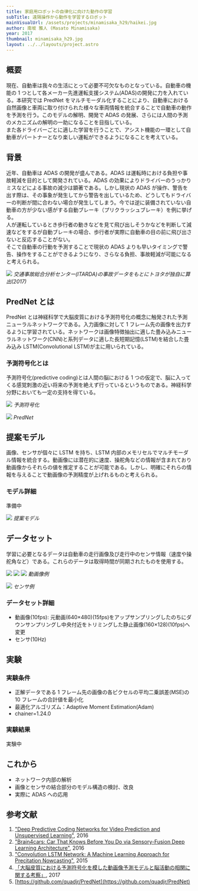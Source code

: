```yaml
---
title: 家庭用ロボットの自律化に向けた動作の学習
subTitle: 遠隔操作から動作を学習するロボット
mainVisualUrl: /assets/projects/minamisaka_h29/haikei.jpg
author: 南坂 雅人 (Masato Minamisaka)
year: 2017
thumbnail: minamisaka_h29.jpg
layout: ../../layouts/project.astro
---
```


## 概要

現在、自動車は我々の生活にとって必要不可欠なものとなっている。自動車の機能の 1 つとして各メーカー先進運転支援システム(ADAS)の開発に力を入れている。本研究では PredNet をマルチモーダル化することにより、自動車における自然画像と車両に取り付けられた様々な車両情報を統合することで自動車の動作を予測を行う。このモデルの解明、開発で ADAS の発展、さらには人間の予測のメカニズムの解明の一助になることを目指している。  
また各ドライバーごとに適した学習を行うことで、アシスト機能の一環として自動車がパートナーとなり楽しい運転ができるようになることを考えている。

## 背景

近年、自動車は ADAS の開発が盛んである。ADAS は運転時における負担や事故軽減を目的として開発されている。ADAS の効果によりドライバーのうっかりミスなどによる事故の減少は顕著である。しかし現状の ADAS が操作、警告を出す際は、その事象が発生してから警告を出しているため、どうしてもドライバーの判断が間に合わない場合が発生してしまう。今では逆に装備されていない自動車の方が少ない感がする自動ブレーキ（プリクラッシュブレーキ）を例に挙げる。  
人が運転しているとき歩行者の動きなどを見て飛び出しそうかなどを判断して減速などをするが自動ブレーキの場合、歩行者が実際に自動車の目の前に飛び出さないと反応することがない。  
そこで自動車の行動を予測することで現状の ADAS よりも早いタイミングで警告、操作をすることができるようになり、さらなる負担、事故軽減が可能になると考えられる。

![](/assets/projects/minamisaka_h29/toyota_safety_sense.png)
_交通事故総合分析センター(ITARDA)の事故データをもとにトヨタが独自に算出(2017)_

## PredNet とは

PredNet とは神経科学で大脳皮質における予測符号化の概念に触発された予測ニューラルネットワークである。入力画像に対して 1 フレーム先の画像を出力するように学習されている。ネットワークは画像特徴抽出に適した畳み込みニューラルネットワーク(CNN)と系列データに適した長短期記憶(LSTM)を結合した畳み込み LSTM(Convolutional LSTM)が主に用いられている。

### 予測符号化とは

予測符号化(predictive coding)とは人間の脳における 1 つの仮定で、脳に入ってくる感覚刺激の近い将来の予測を絶えず行っているというものである。神経科学分野においても一定の支持を得ている。

![](/assets/projects/minamisaka_h29/predict_coding_image.png)
_予測符号化_

![](/assets/projects/minamisaka_h29/prednet.png)
_PredNet_

## 提案モデル

画像、センサが個々に LSTM を持ち、LSTM 内部のメモリセルでマルチモーダル情報を統合する。動画像には潜在的に速度、操舵角などの情報が含まれており動画像からそれらの値を推定することが可能である。しかし、明確にそれらの情報を与えることで動画像の予測精度が上げれるものと考えられる。

### モデル詳細

準備中

![](/assets/projects/minamisaka_h29/MPN.png)
_提案モデル_

## データセット

学習に必要となるデータは自動車の走行画像及び走行中のセンサ情報（速度や操舵角など）である。これらのデータは取得時間が同期されたものを使用する。

![](/assets/projects/minamisaka_h29/dataset_ex1.png)
![](/assets/projects/minamisaka_h29/dataset_ex2.png)
![](/assets/projects/minamisaka_h29/dataset_ex3.png)
_動画像例_

![](/assets/projects/minamisaka_h29/sensor.svg)
_センサ例_

### データセット詳細

- 動画像(10fps): 元動画(640×480)(15fps)をアップサンプリングしたのちにダウンサンプリングし中央付近をトリミングした静止画像(160×128)(10fps)へ変更
- センサ(10Hz)

## 実験

### 実験条件

- 正解データである 1 フレーム先の画像の各ピクセルの平均二乗誤差(MSE)の 10 フレームの合計値を最小化
- 最適化アルゴリズム：Adaptive Moment Estimation(Adam)
- chainer=1.24.0

### 実験結果

実験中

## これから

- ネットワーク内部の解析
- 画像とセンサの結合部分のモデル構造の検討、改良
- 実際に ADAS への応用

## 参考文献

1. ["Deep Predictive Coding Networks for Video Prediction and Unsupervised Learning"](https://coxlab.github.io/prednet/), 2016
2. ["Brain4cars: Car That Knows Before You Do via Sensory-Fusion Deep Learning Architecture"](https://arxiv.org/abs/1601.00740), 2016
3. ["Convolution LSTM Network: A Machine Learning Approach for Precitation Nowcasting"](https://arxiv.org/abs/1506.04214), 2015
4. [「大脳皮質における予測符号化を模した動画像予測モデルと脳活動の相関に関する考察」](https://kaigi.org/jsai/webprogram/2017/pdf/262.pdf), 2017
5. [https://github.com/quadjr/PredNet](https://github.com/quadjr/PredNet)
